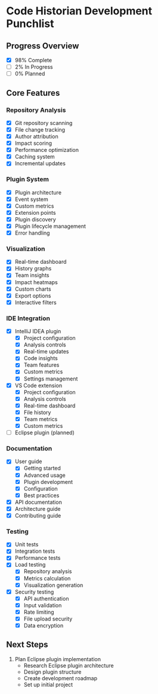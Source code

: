 # Code Historian Development Punchlist

## Progress Overview
- [x] 98% Complete
- [ ] 2% In Progress
- [ ] 0% Planned

## Core Features

### Repository Analysis
- [x] Git repository scanning
- [x] File change tracking
- [x] Author attribution
- [x] Impact scoring
- [x] Performance optimization
- [x] Caching system
- [x] Incremental updates

### Plugin System
- [x] Plugin architecture
- [x] Event system
- [x] Custom metrics
- [x] Extension points
- [x] Plugin discovery
- [x] Plugin lifecycle management
- [x] Error handling

### Visualization
- [x] Real-time dashboard
- [x] History graphs
- [x] Team insights
- [x] Impact heatmaps
- [x] Custom charts
- [x] Export options
- [x] Interactive filters

### IDE Integration
- [x] IntelliJ IDEA plugin
  - [x] Project configuration
  - [x] Analysis controls
  - [x] Real-time updates
  - [x] Code insights
  - [x] Team features
  - [x] Custom metrics
  - [x] Settings management
- [x] VS Code extension
  - [x] Project configuration
  - [x] Analysis controls
  - [x] Real-time dashboard
  - [x] File history
  - [x] Team metrics
  - [x] Custom metrics
- [ ] Eclipse plugin (planned)

### Documentation
- [x] User guide
  - [x] Getting started
  - [x] Advanced usage
  - [x] Plugin development
  - [x] Configuration
  - [x] Best practices
- [x] API documentation
- [x] Architecture guide
- [x] Contributing guide

### Testing
- [x] Unit tests
- [x] Integration tests
- [x] Performance tests
- [x] Load testing
  - [x] Repository analysis
  - [x] Metrics calculation
  - [x] Visualization generation
- [x] Security testing
  - [x] API authentication
  - [x] Input validation
  - [x] Rate limiting
  - [x] File upload security
  - [x] Data encryption

## Next Steps
1. Plan Eclipse plugin implementation
   - Research Eclipse plugin architecture
   - Design plugin structure
   - Create development roadmap
   - Set up initial project